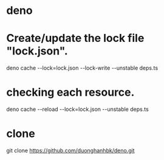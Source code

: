 # deno

# Create/update the lock file "lock.json".

deno cache --lock=lock.json --lock-write --unstable deps.ts

# checking each resource.

deno cache --reload --lock=lock.json --unstable deps.ts

# clone

git clone https://github.com/duonghanhbk/deno.git
